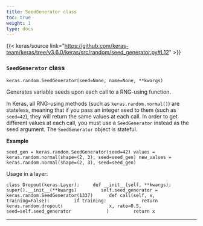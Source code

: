 ```yaml
---
title: SeedGenerator class
toc: true
weight: 1
type: docs
---
```


{{< keras/source link="https://github.com/keras-team/keras/tree/v3.6.0/keras/src/random/seed_generator.py#L12" >}}

### `SeedGenerator` class

`keras.random.SeedGenerator(seed=None, name=None, **kwargs)`

Generates variable seeds upon each call to a RNG-using function.

In Keras, all RNG-using methods (such as `keras.random.normal()`) are stateless, meaning that if you pass an integer seed to them (such as `seed=42`), they will return the same values at each call. In order to get different values at each call, you must use a `SeedGenerator` instead as the seed argument. The `SeedGenerator` object is stateful.

**Example**

`seed_gen = keras.random.SeedGenerator(seed=42) values = keras.random.normal(shape=(2, 3), seed=seed_gen) new_values = keras.random.normal(shape=(2, 3), seed=seed_gen)`

Usage in a layer:

`class Dropout(keras.Layer):     def __init__(self, **kwargs):         super().__init__(**kwargs)         self.seed_generator = keras.random.SeedGenerator(1337)      def call(self, x, training=False):         if training:             return keras.random.dropout(                 x, rate=0.5, seed=self.seed_generator             )         return x`

---
